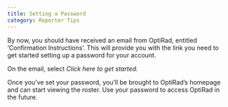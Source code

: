 ```yaml
---
title: Setting a Password
category: Reporter Tips
---
```

By now, you should have received an email from OptiRad, entitled ‘Confirmation Instructions’. This will provide you with the link you need to get started setting up a password for your account.

On the email, select *Click here to get started.*

Once you’ve set your password, you’ll be brought to OptiRad’s homepage and can start viewing the roster. Use your password to access OptiRad in the future.
